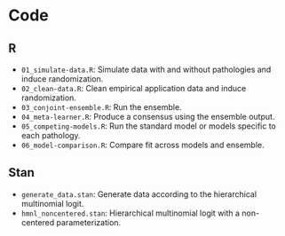 Code
================

## R

  - `01_simulate-data.R`: Simulate data with and without pathologies and
    induce randomization.
  - `02_clean-data.R`: Clean empirical application data and induce
    randomization.
  - `03_conjoint-ensemble.R`: Run the ensemble.
  - `04_meta-learner.R`: Produce a consensus using the ensemble output.
  - `05_competing-models.R`: Run the standard model or models specific
    to each pathology.
  - `06_model-comparison.R`: Compare fit across models and ensemble.

## Stan

  - `generate_data.stan`: Generate data according to the hierarchical
    multinomial logit.
  - `hmnl_noncentered.stan`: Hierarchical multinomial logit with a
    non-centered parameterization.
